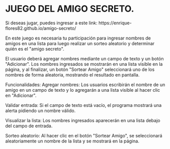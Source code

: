 <h1>JUEGO DEL AMIGO SECRETO.</h1>

<p>Si deseas jugar, puedes ingresar a este link: https://enrique-flores82.github.io/amigo-secreto/</p>

<p>En este juego es necesaria tu participación para ingresar nombres de amigos en una lista para luego realizar un sorteo aleatorio y determinar quién es el "amigo secreto".</p>

<p>El usuario deberá agregar nombres mediante un campo de texto y un botón "Adicionar". Los nombres ingresados se mostrarán en una lista visible en la página, y al finalizar,
  un botón "Sortear Amigo" seleccionará uno de los nombres de forma aleatoria, mostrando el resultado en pantalla.</p>

<p>Funcionalidades:
Agregar nombres: Los usuarios escribirán el nombre de un amigo en un campo de texto y lo agregarán a una lista visible al hacer clic en "Adicionar".

Validar entrada: Si el campo de texto está vacío, el programa mostrará una alerta pidiendo un nombre válido.

Visualizar la lista: Los nombres ingresados aparecerán en una lista debajo del campo de entrada.

Sorteo aleatorio: Al hacer clic en el botón "Sortear Amigo", se seleccionará aleatoriamente un nombre de la lista y se mostrará en la página.</p>

